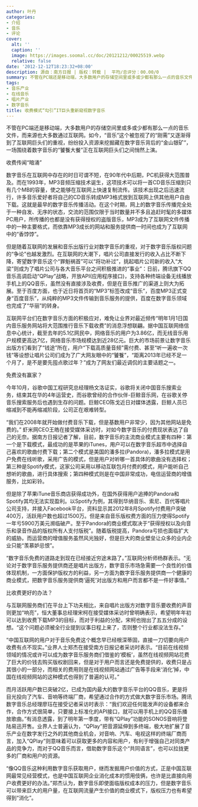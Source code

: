```yaml
---
author: 叶丹
categories:
- 介绍
- 音乐
- 评论
cover:
  alt: ''
  caption: ''
  image: https://images.soomal.cc/doc/20121212/00025519.webp
  relative: false
date: '2012-12-12T18:23:32+08:00'
description: 源自：南方日报 | 版权：转载 |  平均/总评分：00.00/0
summary: 不管在PC端还是移动端，大多数用户的存储空间里或多或少都有那么一点的音乐文件，而来源也大多数通过互联网。如今，“音乐”这个被忽视了的“刚需”又逐渐得到了互联网巨头们的重视，纷纷投入资源来挖掘藏在数字音乐背后的“金山银矿”，一场围绕着数字音乐的“饕餮大餐”正在互联网巨头们之间悄然上演。
tags:
- 音乐产业
- 在线音乐
- 唱片产业
- 数字音乐
title: 收费模式“勾引”IT巨头重新窥视数字音乐
---
```


不管在PC端还是移动端，大多数用户的存储空间里或多或少都有那么一点的音乐文件，而来源也大多数通过互联网。如今，“音乐”这个被忽视了的“刚需”又逐渐得到了互联网巨头们的重视，纷纷投入资源来挖掘藏在数字音乐背后的“金山银矿”，一场围绕着数字音乐的“饕餮大餐”正在互联网巨头们之间悄然上演。

收费传闻“暗涌”

数字音乐在互联网中存在的时日可谓不短，在90年代中后期，PC机获得大范围普及。而在1993年，MP3音频压缩技术诞生，这项技术可以将一首CD音乐压缩到只有几个MB的容量，使之能够在互联网上快速复制流传。该技术出现之后迅速流行，许多音乐爱好者将自己的CD音乐转成MP3格式放到互联网上供其他用户自由下载。这就是最早的数字音乐传播活动。在这个时期，网上的数字音乐传播完全处于一种自发、无序的状态，交流的范围仅限于当时数量并不多且追赶时髦的多媒体PC用户，所传播的也都是没有获得授权的盗版音乐，MP3成为了互联网文件传播中的一种主要格式，而依靠MP3成长的网站和服务提供商一时间也成为了互联网中的“香饽饽”。

但是随着互联网的发展和音乐出版行业对数字音乐的重视，对于数字音乐版权问题的“争论”也越发激烈。在互联网的大潮下，唱片公司直接发行的收入占比不断下降，寄望数字音乐这个“罪魁祸首”可以“将功补过”，挑起唱片公司新的收入“大梁”则成为了唱片公司与各大音乐平台之间积极推进的“事业”：日前，腾讯旗下QQ音乐高调启动“QPlay”战略，开放API(应用程序接口)，支持各种终端设备无线播放手机上的QQ音乐，虽然没有直接涉及收费，但是在音乐推广的渠道上则大为拓展。至于百度方面，也于近日将首页的“MP3”标签改成“音乐”，百度MP3正式变身“百度音乐”，从纯粹的MP3文件传输到音乐服务的提供，百度在数字音乐领域也完成了“华丽”的转身。

互联网平台们在数字音乐方面的积极应对，难免让业界对最近频传“明年1月1日国内音乐服务网站将大范围推行音乐下载收费”的消息浮想联翩。据中国互联网络信息中心统计，截至去年的5.1亿网民中，网络音乐的用户为3.86亿，而无线音乐用户规模更高达7亿，网络音乐市场规模达到近28亿元。巨大的市场前景让数字音乐出版方们看到了“钱途”所在，用户“下载高质量音频”需付费、甚至“听一遍收一次钱”等设想让唱片公司们成为了广大网友眼中的“饕餮”，“距离2013年已经不足一个月了，是不是要先囤点歌过年？”成为了网友们最近调侃的主要话题之一。

免费没有赢家？

今年10月，谷歌中国工程研究总经理杨文洛证实，谷歌将关闭中国音乐搜索业务，结束其在华的4年运营史，而谷歌曾经的合作伙伴-巨鲸音乐网，在谷歌关停音乐搜索服务后也遇到生存的问题。巨鲸CEO陈戈近日对媒体透露，巨鲸人员已缩减到不能再缩减阶段，公司正在艰难转型。

“我们在2008年就开始做付费音乐下载，但是基数用户非常少，因为其他网站是免费的。” 虾米网CEO王皓在接受媒体采访时，对如今数字音乐的付费现状表达了自己的无奈。据南方日报记者了解，目前，数字音乐的主流商业模式主要有四种：第一个是下载模式，最成功的是苹果的iTunes，用户可以在数字音乐超市中选择自己喜欢的歌曲付费下载；第二个模式是美国的潘多拉(Pandora)，潘多拉模式是用户免费在线听歌，采用广告的模式，但是用户对听哪一首具体的歌曲没有选择权；第三种是Spotify模式，这家公司采用以移动互联包月付费的模式，用户能听自己想听的歌曲，进行具体搜索；第四种模式则是在中国非常成功，电信运营商的增值服务，比如彩铃。

但是除了苹果iTune音乐商店获得成功外，在国外获得用户追捧的Pandora和Spotify其均无法实现盈利。以Spotify为例，其得到华纳音乐、索尼、百代等唱片公司支持，并接入Facebook平台，资料显示其2012年8月Spotify付费用户突破400万，活跃用户数也超过1500万。但是来自音乐版权费方面的压力使得Spotify一年亏5900万美元濒临破产。至于Pandora的商业模式取决于“获得授权以及向音乐和录音作品的版权所有人支付版税”。随着版税提高，Pandora亏损也面临扩大的威胁。而运营商的增值服务虽然风光独好，但是巨大的商业壁垒让众多的业内企业只能“羡慕妒忌恨”。

“数字音乐免费的道路走到现在已经接近穷途末路了。”互联网分析师杨群表示。“无论对于数字音乐服务提供商还是唱片出版方，数字音乐市场急需要一个良性的价值体现机制，一方面保护版权方的利益，另一方面为数字音乐服务提供商一个健康的商业模式，把数字音乐服务提供商‘逼死’对出版方和用户而言都不是一件好事情。”

比收费更好的办法？

与互联网服务商们在平台上下功夫相比，来自唱片出版方对数字音乐要收费的声音则更加“响亮”，恒大董事总经理宋柯在接受媒体采访时曾明确表示，希望明年年初可以达到收费下载MP3的目标，而对于利益的分配，宋柯也抛出了五五分成的设想。“这个问题必须被全行业提到议事日程上来了，否则整个行业都没法生存。”

“中国互联网的用户对于音乐免费这个概念早已经根深蒂固，直接一刀切要向用户收费有点不现实。”业界人士郑杰在接受南方日报记者采访时表示。“目前在线视频领域的情况或许可以成为数字音乐服务商们借鉴的‘模板’，虽然在线视频网站花费了巨大的价钱去购买版权剧回来，但是对于用户而言还是免费提供的，收费只是占其很小的一部分，而相关的费用则是在线视频网站通过广告等手段来‘消化’掉，中国在线视频网站的这种模式也得到了普遍的认可。”

而月活跃用户数已突破2亿，已成为国内最大的数字音乐平台的QQ音乐，更是将目光投向了汽车、音响等终端厂商，希望通过合作的方式做大数字音乐市场。腾讯数字音乐总经理廖珏在接受记者采访时表示：“我们欢迎任何能发声的设备都来合作，合作方式很简单，只要接上标准化的API接口，就可以用手机上的QQ音乐播放歌曲。”有消息透露，到了明年第一季度，带有“QPlay”功能的SONOS音响将登陆易迅开售。业界人士普遍认为，“QPlay”把音源延伸到多终端，极大地扩展了音乐产业在数字发行之外的其他商业机会，对音响、汽车、电视这样的终端厂商而言，加入“QPlay”则意味着可以获取更多的内容和用户，有利于增强自己对同类产品的竞争力，而对于QQ音乐而言，借助数字音乐这个“共同语言”，也可以拉拢更多的厂商和用户的资源。

“像QQ音乐这种利用数字音乐获取用户，继而发掘用户价值的方式，正是中国互联网最常见经营模式，也是中国互联网企业消化成本的惯用伎俩，也许是比直接向用户收费更好的办法。”郑杰认为，数字音乐即使面临版权成本的压力，但是数字音乐可以带来巨大的用户量，在互联网流量产生价值的商业模式下，版权压力也有希望得到“消化”。